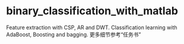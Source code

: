 # binary_classification_with_matlab
Feature extraction with CSP, AR and DWT. Classification learning with AdaBoost, Boosting and bagging.
更多细节参考“任务书”
